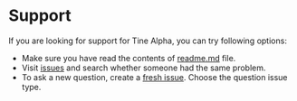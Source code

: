 # Support

If you are looking for support for Tine Alpha, you can try following options:

* Make sure you have read the contents of [readme.md](readme.md) file.
* Visit [issues](https://github.com/dominiksalvet/tine-alpha/issues) and search whether someone had the same problem.
* To ask a new question, create a [fresh issue](https://github.com/dominiksalvet/tine-alpha/issues/new/choose). Choose the question issue type.
